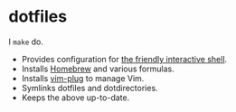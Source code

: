 # dotfiles

I `make` do.

  - Provides configuration for [the friendly interactive shell][fish].
  - Installs [Homebrew][brew] and various formulas.
  - Installs [vim-plug][] to manage Vim.
  - Symlinks dotfiles and dotdirectories.
  - Keeps the above up-to-date.


[fish]: http://fishshell.com
[brew]: http://brew.sh
[vim-plug]: https://github.com/junegunn/vim-plug
